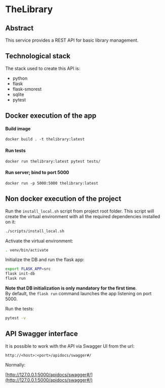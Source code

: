 # TheLibrary

## Abstract

This service provides a REST API for basic library management.

## Technological stack

The stack used to create this API is:
* python
* flask
* flask-smorest
* sqlite
* pytest

## Docker execution of the app

#### Build image
```
docker build . -t thelibrary:latest
```

#### Run tests
```
docker run thelibrary:latest pytest tests/
```

#### Run server; bind to port 5000
```
docker run -p 5000:5000 thelibrary:latest
```

## Non docker execution of the project

Run the `install_local.sh` script from project root folder. This script will create the virtual environment with
all the required dependencies installed on it:
```bash
./scripts/install_local.sh
```

Activate the virtual environment:
```bash
. venv/bin/activate
```

Initialize the DB and run the flask app:

```bash
export FLASK_APP=src
flask init-db
flask run
```
**Note that DB initialization is only mandatory for the first time**.\
By default, the `flask run` command launches the app listening on port 5000.

Run the tests:
```bash
pytest -v
```

## API Swagger interface

It is possible to work with the API via Swagger UI from the url:
```
http://<host>:<port>/apidocs/swagger#/
```

Normally:

[http://127.0.0.1:5000/apidocs/swagger#/](http://127.0.0.1:5000/apidocs/swagger#/)

